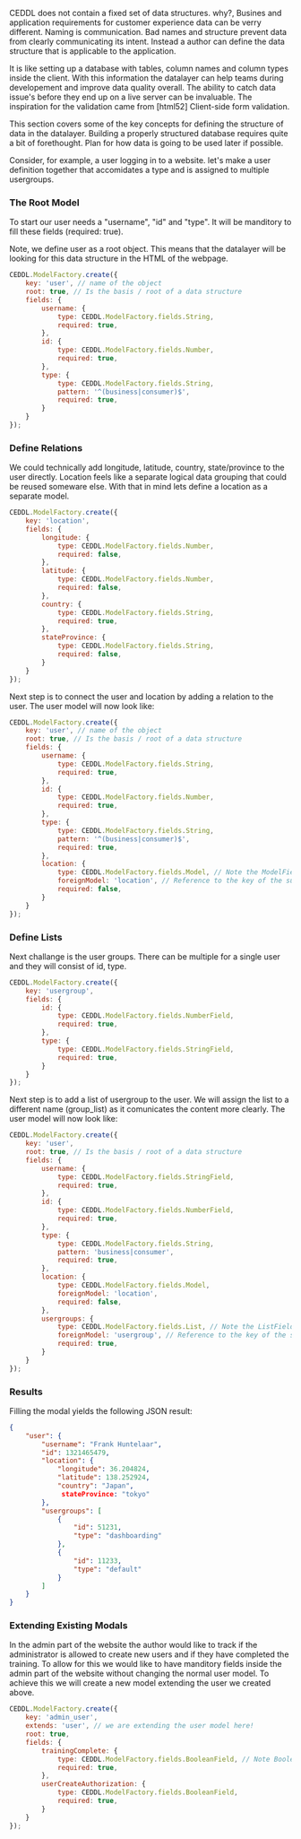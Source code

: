 CEDDL does not contain a fixed set of data structures. why?, Busines and application requirements for customer experience data can be verry different. Naming is communication. Bad names and structure prevent data from clearly communicating its intent. Instead a author can define the data structure that is applicable to the application.

It is like setting up a database with tables, column names and column types inside the client. With this information the datalayer can help teams during developement and improve data quality overall. The ability to catch data issue's before they end up on a live server can be invaluable. The inspiration for the validation came from [html52] Client-side form validation.

This section covers some of the key concepts for defining the structure of data in the datalayer. Building a properly structured database requires quite a bit of forethought. Plan for how data is going to be used later if possible.

Consider, for example, a user logging in to a website. let's make a user definition together that accomidates a type and is assigned to multiple usergroups.

### The Root Model
To start our user needs a "username", "id" and "type". It will be manditory to fill these fields (required: true).

Note, we define user as a root object. This means that the datalayer will be looking for this data structure in the HTML of the webpage.

```js
CEDDL.ModelFactory.create({
    key: 'user', // name of the object
    root: true, // Is the basis / root of a data structure
    fields: {
        username: {
            type: CEDDL.ModelFactory.fields.String,
            required: true,
        },
        id: {
            type: CEDDL.ModelFactory.fields.Number,
            required: true,
        },
        type: {
            type: CEDDL.ModelFactory.fields.String,
            pattern: '^(business|consumer)$',
            required: true,
        }
    }
});
```


### Define Relations

We could technically add longitude, latitude, country, state/province to the user directly. Location feels like a separate logical data grouping that could be reused someware else. With that in mind lets define a location as a separate model.

```js
CEDDL.ModelFactory.create({
    key: 'location',
    fields: {
        longitude: {
            type: CEDDL.ModelFactory.fields.Number,
            required: false,
        },
        latitude: {
            type: CEDDL.ModelFactory.fields.Number,
            required: false,
        },
        country: {
            type: CEDDL.ModelFactory.fields.String,
            required: true,
        },
        stateProvince: {
            type: CEDDL.ModelFactory.fields.String,
            required: false,
        }
    }
});
```
Next step is to connect the user and location by adding a relation to the user. The user model will now look like:

```js
CEDDL.ModelFactory.create({
    key: 'user', // name of the object
    root: true, // Is the basis / root of a data structure
    fields: {
        username: {
            type: CEDDL.ModelFactory.fields.String,
            required: true,
        },
        id: {
            type: CEDDL.ModelFactory.fields.Number,
            required: true,
        },
        type: {
            type: CEDDL.ModelFactory.fields.String,
            pattern: '^(business|consumer)$',
            required: true,
        },
        location: {
            type: CEDDL.ModelFactory.fields.Model, // Note the ModelField type here
            foreignModel: 'location', // Reference to the key of the sub model
            required: false,
        }
    }
});
```

### Define Lists

Next challange is the user groups. There can be multiple for a single user and they will consist of id, type.

```js
CEDDL.ModelFactory.create({
    key: 'usergroup',
    fields: {
        id: {
            type: CEDDL.ModelFactory.fields.NumberField,
            required: true,
        },
        type: {
            type: CEDDL.ModelFactory.fields.StringField,
            required: true,
        }
    }
});
```

Next step is to add a list of usergroup to the user. We will assign the list to a different name (group_list) as it comunicates the content more clearly. The user model will now look like:

```js
CEDDL.ModelFactory.create({
    key: 'user',
    root: true, // Is the basis / root of a data structure
    fields: {
        username: {
            type: CEDDL.ModelFactory.fields.StringField,
            required: true,
        },
        id: {
            type: CEDDL.ModelFactory.fields.NumberField,
            required: true,
        },
        type: {
            type: CEDDL.ModelFactory.fields.String,
            pattern: 'business|consumer',
            required: true,
        },
        location: {
            type: CEDDL.ModelFactory.fields.Model,
            foreignModel: 'location',
            required: false,
        },
        usergroups: {
            type: CEDDL.ModelFactory.fields.List, // Note the ListField type here
            foreignModel: 'usergroup', // Reference to the key of the sub model
            required: true,
        }
    }
});
```

### Results

Filling the modal yields the following JSON result:
```json
{
    "user": {
        "username": "Frank Huntelaar",
        "id": 1321465479,
        "location": {
            "longitude": 36.204824,
            "latitude": 138.252924,
            "country": "Japan",
             stateProvince: "tokyo"
        },
        "usergroups": [
            {
                "id": 51231,
                "type": "dashboarding"
            },
            {
                "id": 11233,
                "type": "default"
            }
        ]
    }
}
```



### Extending Existing Modals

In the admin part of the website the author would like to track if the administrator is allowed to create new users and if they have completed the training. To allow for this we would like to have manditory fields inside the admin part of the website without changing the normal user model. To achieve this we will create a new model extending the user we created above.

```js
CEDDL.ModelFactory.create({
    key: 'admin_user',
    extends: 'user', // we are extending the user model here!
    root: true,
    fields: {
        trainingComplete: {
            type: CEDDL.ModelFactory.fields.BooleanField, // Note BooleanField
            required: true,
        },
        userCreateAuthorization: {
            type: CEDDL.ModelFactory.fields.BooleanField,
            required: true,
        }
    }
});
```









